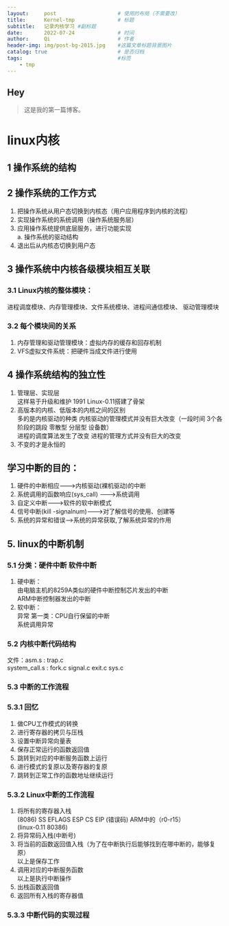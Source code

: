 ```yaml
---
layout:     post   				    # 使用的布局（不需要改）
title:      Kernel-tmp 				# 标题 
subtitle:   记录内核学习 #副标题
date:       2022-07-24 				# 时间
author:     Qi 						# 作者
header-img: img/post-bg-2015.jpg 	#这篇文章标题背景图片
catalog: true 						# 是否归档
tags:								#标签
    - tmp
---
```


## Hey
>这是我的第一篇博客。
# linux内核

## 1 操作系统的结构

## 2 操作系统的工作方式
1. 把操作系统从用户态切换到内核态（用户应用程序到内核的流程）
2. 实现操作系统的系统调用（操作系统服务层）
3. 应用操作系统提供底层服务，进行功能实现  
	a. 操作系统的驱动结构
4. 退出后从内核态切换到用户态

## 3 操作系统中内核各级模块相互关联
### 3.1 Linux内核的整体模块：
进程调度模块、内存管理模块、文件系统模块、进程间通信模块、
驱动管理模块
### 3.2 每个模块间的关系
1. 内存管理和驱动管理模块：虚拟内存的缓存和回存机制
2. VFS虚拟文件系统：把硬件当成文件进行使用

## 4 操作系统结构的独立性
1. 管理层、实现层  
这样易于升级和维护	1991 Linux-0.11搭建了骨架  
2. 高版本的内核、低版本的内核之间的区别  
多的是内核驱动的种类		内核驱动的管理模式并没有巨大改变（一段时间 3个各阶段的跳段 零散型 分层型 设备数）  
进程的调度算法发生了改变	进程的管理方式并没有巨大的改变  
3. 不变的才是永恒的

## 学习中断的目的：  
1. 硬件的中断相应--->内核驱动(裸机驱动)的中断  
2. 系统调用的函数响应(sys_call) --->系统调用   
3. 自定义中断--->软件的软中断模式  
4. 信号中断(kill -signalnum)--->对了解信号的使用、创建等  
5. 系统的异常和错误-->系统的异常获取,了解系统异常的作用
## 5. linux的中断机制
### 5.1 分类：硬件中断 软件中断
1. 硬中断：  
由电脑主机的8259A类似的硬件中断控制芯片发出的中断  
ARM中断控制器发出的中断  
2. 软中断：  
异常 第一类：CPU自行保留的中断  
系统调用异常
### 5.2 内核中断代码结构
文件：asm.s : trap.c  
system_call.s : fork.c signal.c  exit.c  sys.c
### 5.3 中断的工作流程
### 5.3.1 回忆
1. 做CPU工作模式的转换  
2. 进行寄存器的拷贝与压栈  
3. 设置中断异常向量表  
4. 保存正常运行的函数返回值  
5. 跳转到对应的中断服务函数上运行  
6. 进行模式的复原以及寄存器的复原  
7. 跳转到正常工作的函数地址继续运行  
### 5.3.2 Linux中断的工作流程
1. 将所有的寄存器入栈  
(8086) SS EFLAGS ESP CS EIP (错误码) ARM中的（r0-r15）  
(linux-0.11 80386)
2. 将异常码入栈(中断号)
3. 将当前的函数返回值入栈（为了在中断执行后能够找到在哪中断的，能够复原）  
以上是保存工作
4. 调用对应的中断服务函数  
以上是执行中断操作
5. 出栈函数返回值
6. 返回所有入栈的寄存器值
### 5.3.3 中断代码的实现过程
